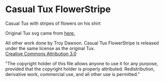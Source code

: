 # Casual Tux FlowerStripe

Casual Tux with stripes of flowers on his shirt

Original Tux svg came from <a href="https://commons.wikimedia.org/wiki/File:Tux.svg">here.</a>

All other work done by Troy Dawson.
Casual Tux FlowerStripe is released under the same license as the original Tux. 
<br><a href="http://creativecommons.org/licenses/by/3.0/"> Creative Commons Attribution 3.0 </a> 

&quot;The copyright holder of this file allows anyone to use it for any purpose, provided that the copyright holder is properly attributed. Redistribution, derivative work, commercial use, and all other use is permitted.&quot;
